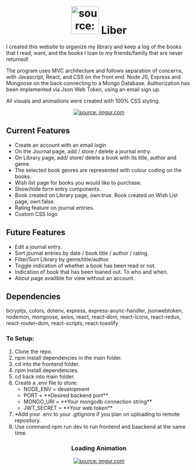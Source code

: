 <h1 align="center"><img height="75px"src="https://i.imgur.com/OgwNEG6.png" title="source: imgur.com" /> Liber</h1>


I created this website to organize my library and keep a log of the books that I read, want, and the books I loan to my friends/family that are never returned!  

The program uses MVC architecture and follows separation of concerns, with Javascript, React, and CSS on the front end. Node JS, Express and Mongoose on the back connecting to a Mongo Database.
Authorization has been implemented via Json Web Token, using an email sign up.

All visuals and animations were created with 100% CSS styling.

<p align="center"><a href="https://imgur.com/60aR9Ca"><img src="https://i.imgur.com/60aR9Ca.gif" title="source: imgur.com" /></a></p>

<h2>Current Features</h2>
<ul>
<li>Create an account with an email login</li>
<li>On the Journal page, add / store / delete a journal entry.</li>
<li>On Library page, add/ store/ delete a book with its title, author and genre.</li>
<li>The selected book genres are represented with colour coding on the books.</li>
<li>Wish list page for books you would like to purchase.</li>
<li>Show/hide form entry components.</li>
<li>Book created on Library page, own:true. Book created on Wish List page, own:false.</li>
<li>Rating feature on journal entries.</li>
<li>Custom CSS logo</li>
</ul>

<h2>Future Features</h2>
<ul>
<li>Edit a journal entry.</li>
<li>Sort journal entries by date / book title / author / rating.</li>
<li>Filter/Sort Library by genre/title/author.</li>
<li>Toggle indication of whether a book has been read or not.</li>
<li>Indication of book that has been loaned out. To who and when.</li>
<li>About page availible for view without an account.</li>

</ul>

<h2>Dependencies</h2>
bcryptjs, colors, dotenv, express, express-async-handler, jsonwebtoken, nodemon, mongoose, axios, react, react-dom, react-icons, react-redux, react-router-dom, react-scripts, react-toastify
<h3>To Setup:</h3>
<ol>
<li> Clone the repo. </li>
<li> npm install dependencies in the main folder.</li>
<li> cd into the frontend folder.</li>
<li> npm install dependencies.</li>
<li> cd back into main folder.</li>
<li> Create a .env file to store:
<ul>
  <li>NODE_ENV = development</li>
  <li>PORT = **Desired backend port**</li>
  <li>MONGO_URI = **Your mongodb connection string**</li>
  <li>JWT_SECRET = **Your web token**</li>
  </ul>
  </li>
<li> *Add your .env to your .gitignore if you plan on uploading to remote repository. </li>
<li> Use command npm run dev to run frontend and baackend at the same time.</li>
</ol>

<h3 align="center">Loading Animation</h3>
<p align="center"><a href="https://imgur.com/sYUPO9J"><img src="https://i.imgur.com/sYUPO9J.gif" title="source: imgur.com" /></a></p>

